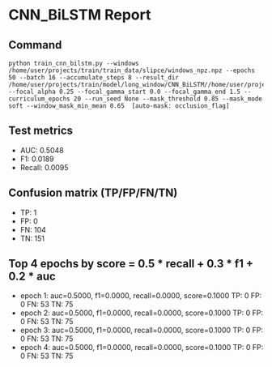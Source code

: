 # CNN_BiLSTM Report

## Command
```
python train_cnn_bilstm.py --windows /home/user/projects/train/train_data/slipce/windows_npz.npz --epochs 50 --batch 16 --accumulate_steps 8 --result_dir /home/user/projects/train/model/long_window/CNN_BiLSTM//home/user/projects/train/model/long_window/CNN_BiLSTM/result_mask_sweep --focal_alpha 0.25 --focal_gamma_start 0.0 --focal_gamma_end 1.5 --curriculum_epochs 20 --run_seed None --mask_threshold 0.85 --mask_mode soft --window_mask_min_mean 0.65  [auto-mask: occlusion_flag]
```

## Test metrics
- AUC: 0.5048
- F1: 0.0189
- Recall: 0.0095
## Confusion matrix (TP/FP/FN/TN)
- TP: 1
- FP: 0
- FN: 104
- TN: 151

## Top 4 epochs by score = 0.5 * recall + 0.3 * f1 + 0.2 * auc
- epoch 1: auc=0.5000, f1=0.0000, recall=0.0000, score=0.1000  TP: 0 FP: 0 FN: 53 TN: 75
- epoch 2: auc=0.5000, f1=0.0000, recall=0.0000, score=0.1000  TP: 0 FP: 0 FN: 53 TN: 75
- epoch 3: auc=0.5000, f1=0.0000, recall=0.0000, score=0.1000  TP: 0 FP: 0 FN: 53 TN: 75
- epoch 4: auc=0.5000, f1=0.0000, recall=0.0000, score=0.1000  TP: 0 FP: 0 FN: 53 TN: 75
